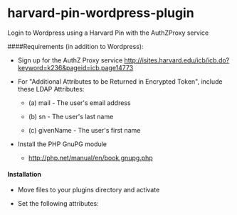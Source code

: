 harvard-pin-wordpress-plugin
============================

Login to Wordpress using a Harvard Pin with the AuthZProxy service

####Requirements (in addition to Wordpress):
   
* Sign up for the AuthZ Proxy service http://isites.harvard.edu/icb/icb.do?keyword=k236&pageid=icb.page14773

* For "Additional Attributes to be Returned in Encrypted Token", include these LDAP Attributes: 

  * (a) mail - The user's email address

  * (b) sn - The user's last name
  
  * (c) givenName - The user's  first name    
  
* Install the PHP GnuPG module

  * http://php.net/manual/en/book.gnupg.php
  
#### Installation

* Move files to your plugins directory and activate

* Set the following attributes: 
